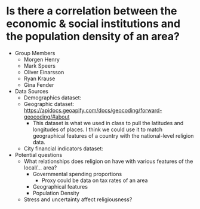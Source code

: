 # Is there a correlation between the economic & social institutions and the population density of an area?
- Group Members
	- Morgen Henry
	- Mark Speers
	- Oliver Einarsson
	- Ryan Krause
	- Gina Fender 
- Data Sources
	- Demographics dataset: 
	- Geographic dataset: https://apidocs.geoapify.com/docs/geocoding/forward-geocoding/#about
		- This dataset is what we used in class to pull the latitudes and longitudes of places. I think we could use it to match geographical features of a country with the national-level religion data.
	- City financial indicators dataset: 
- Potential questions
	- What relationships does religion on have with various features of the local/... area?
		- Governmental spending proportions
			- Proxy could be data on tax rates of an area
		- Geographical features
		- Population Density
	- Stress and uncertainty affect religiousness?